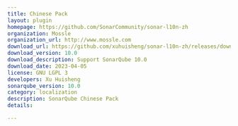 ```yaml
---
title: Chinese Pack
layout: plugin
homepage: https://github.com/SonarCommunity/sonar-l10n-zh
organization: Mossle
organization_url: http://www.mossle.com
download_url: https://github.com/xuhuisheng/sonar-l10n-zh/releases/download/sonar-l10n-zh-plugin-10.0/sonar-l10n-zh-plugin-10.0.jar
download_version: 10.0
download_description: Support SonarQube 10.0
download_date: 2023-04-05
license: GNU LGPL 3
developers: Xu Huisheng
sonarqube_version: 10.0
category: localization
description: SonarQube Chinese Pack
details: 

---
```

